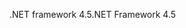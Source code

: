 <span data-ttu-id="e3060-101">.NET framework 4.5</span><span class="sxs-lookup"><span data-stu-id="e3060-101">.NET Framework 4.5</span></span>
